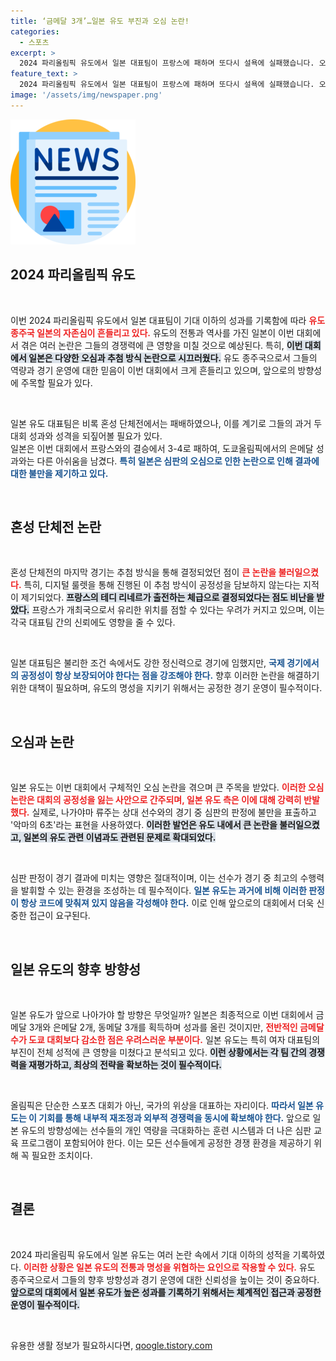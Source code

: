 ```yaml
---
title: ‘금메달 3개’…일본 유도 부진과 오심 논란!
categories:
  - 스포츠
excerpt: >
  2024 파리올림픽 유도에서 일본 대표팀이 프랑스에 패하며 또다시 설욕에 실패했습니다. 오심 논란과 논란의 추첨 방식이 대회 공정성을 뒤흔들고 있는 가운데, 일본 유도의 내홍이 심화되고 있습니다. 클릭해 자세한 내용 확인하세요!
feature_text: >
  2024 파리올림픽 유도에서 일본 대표팀이 프랑스에 패하며 또다시 설욕에 실패했습니다. 오심 논란과 논란의 추첨 방식이 대회 공정성을 뒤흔들고 있는 가운데, 일본 유도의 내홍이 심화되고 있습니다. 클릭해 자세한 내용 확인하세요!
image: '/assets/img/newspaper.png'
---
```


<p><img src="/assets/img/newspaper.png" alt="kimp 속보" /></p>

<h2 data-ke-size="size26">2024 파리올림픽 유도</h2>

<p data-ke-size="size16">&nbsp;</p>

<p>이번 2024 파리올림픽 유도에서 일본 대표팀이 기대 이하의 성과를 기록함에 따라 <b><span style="color: #ee2323;">유도 종주국 일본의 자존심이 흔들리고 있다.</span></b> 유도의 전통과 역사를 가진 일본이 이번 대회에서 겪은 여러 논란은 그들의 경쟁력에 큰 영향을 미칠 것으로 예상된다. 특히, <b><span style="background-color: #21538527;">이번 대회에서 일본은 다양한 오심과 추첨 방식 논란으로 시끄러웠다.</span></b> 유도 종주국으로서 그들의 역량과 경기 운영에 대한 믿음이 이번 대회에서 크게 흔들리고 있으며, 앞으로의 방향성에 주목할 필요가 있다. </p>

<p data-ke-size="size16">&nbsp;</p>

<p>일본 유도 대표팀은 비록 혼성 단체전에서는 패배하였으나, 이를 계기로 그들의 과거 두 대회 성과와 성격을 되짚어볼 필요가 있다.<br>
일본은 이번 대회에서 프랑스와의 결승에서 3-4로 패하여, 도쿄올림픽에서의 은메달 성과와는 다른 아쉬움을 남겼다. <b><span style="color: #1a5490;">특히 일본은 심판의 오심으로 인한 논란으로 인해 결과에 대한 불만을 제기하고 있다.</span></b></p>

<p data-ke-size="size16">&nbsp;</p>

<h2 data-ke-size="size26">혼성 단체전 논란</h2>

<p data-ke-size="size16">&nbsp;</p>

<p>혼성 단체전의 마지막 경기는 추첨 방식을 통해 결정되었던 점이 <b><span style="color: #ee2323;">큰 논란을 불러일으켰다.</span></b> 특히, 디지털 룰렛을 통해 진행된 이 추첨 방식이 공정성을 담보하지 않는다는 지적이 제기되었다. <b><span style="background-color: #21538527;">프랑스의 테디 리네르가 출전하는 체급으로 결정되었다는 점도 비난을 받았다.</span></b> 프랑스가 개최국으로서 유리한 위치를 점할 수 있다는 우려가 커지고 있으며, 이는 각국 대표팀 간의 신뢰에도 영향을 줄 수 있다. </p>

<p data-ke-size="size16">&nbsp;</p>

<p>일본 대표팀은 불리한 조건 속에서도 강한 정신력으로 경기에 임했지만, <b><span style="color: #1a5490;">국제 경기에서의 공정성이 항상 보장되어야 한다는 점을 강조해야 한다.</span></b> 향후 이러한 논란을 해결하기 위한 대책이 필요하며, 유도의 명성을 지키기 위해서는 공정한 경기 운영이 필수적이다.</p>

<p data-ke-size="size16">&nbsp;</p>

<h2 data-ke-size="size26">오심과 논란</h2>

<p data-ke-size="size16">&nbsp;</p>

<p>일본 유도는 이번 대회에서 구체적인 오심 논란을 겪으며 큰 주목을 받았다. <b><span style="color: #ee2323;">이러한 오심 논란은 대회의 공정성을 잃는 사안으로 간주되며, 일본 유도 측은 이에 대해 강력히 반발했다.</span></b> 실제로, 나가야마 류주는 상대 선수와의 경기 중 심판의 판정에 불만을 표출하고 '악마의 6초'라는 표현을 사용하였다. <b><span style="background-color: #21538527;">이러한 발언은 유도 내에서 큰 논란을 불러일으켰고, 일본의 유도 관련 이념과도 관련된 문제로 확대되었다.</span></b> </p>

<p data-ke-size="size16">&nbsp;</p>

<p>심판 판정이 경기 결과에 미치는 영향은 절대적이며, 이는 선수가 경기 중 최고의 수행력을 발휘할 수 있는 환경을 조성하는 데 필수적이다. <b><span style="color: #1a5490;">일본 유도는 과거에 비해 이러한 판정이 항상 코드에 맞춰져 있지 않음을 각성해야 한다.</span></b> 이로 인해 앞으로의 대회에서 더욱 신중한 접근이 요구된다.</p>

<p data-ke-size="size16">&nbsp;</p>

<h2 data-ke-size="size26">일본 유도의 향후 방향성</h2>

<p data-ke-size="size16">&nbsp;</p>

<p>일본 유도가 앞으로 나아가야 할 방향은 무엇일까? 일본은 최종적으로 이번 대회에서 금메달 3개와 은메달 2개, 동메달 3개를 획득하며 성과를 올린 것이지만, <b><span style="color: #ee2323;">전반적인 금메달 수가 도쿄 대회보다 감소한 점은 우려스러운 부분이다.</span></b> 일본 유도는 특히 여자 대표팀의 부진이 전체 성적에 큰 영향을 미쳤다고 분석되고 있다. <b><span style="background-color: #21538527;">이런 상황에서는 각 팀 간의 경쟁력을 재평가하고, 최상의 전략을 확보하는 것이 필수적이다.</span></b></p>

<p data-ke-size="size16">&nbsp;</p>

<p>올림픽은 단순한 스포츠 대회가 아닌, 국가의 위상을 대표하는 자리이다. <b><span style="color: #1a5490;">따라서 일본 유도는 이 기회를 통해 내부적 재조정과 외부적 경쟁력을 동시에 확보해야 한다.</span></b> 앞으로 일본 유도의 방향성에는 선수들의 개인 역량을 극대화하는 훈련 시스템과 더 나은 심판 교육 프로그램이 포함되어야 한다. 이는 모든 선수들에게 공정한 경쟁 환경을 제공하기 위해 꼭 필요한 조치이다.</p>

<p data-ke-size="size16">&nbsp;</p>

<h2 data-ke-size="size26">결론</h2>

<p data-ke-size="size16">&nbsp;</p>

<p>2024 파리올림픽 유도에서 일본 유도는 여러 논란 속에서 기대 이하의 성적을 기록하였다. <b><span style="color: #ee2323;">이러한 상황은 일본 유도의 전통과 명성을 위협하는 요인으로 작용할 수 있다.</span></b> 유도 종주국으로서 그들의 향후 방향성과 경기 운영에 대한 신뢰성을 높이는 것이 중요하다. <b><span style="background-color: #21538527;">앞으로의 대회에서 일본 유도가 높은 성과를 기록하기 위해서는 체계적인 접근과 공정한 운영이 필수적이다.</span></b> </p>

<p data-ke-size="size16">&nbsp;</p>
유용한 생활 정보가 필요하시다면, <a href="https://qoogle.tistory.com" rel="dofollow">qoogle.tistory.com</a>


